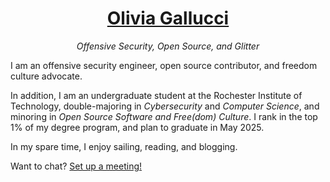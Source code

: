 <div align="center"><h1><a href="https://oliviagallucci.com">Olivia Gallucci</a></h1></div>
<div align="center"><p><i>Offensive Security, Open Source, and Glitter</i></h1></div>

I am an offensive security engineer, open source contributor, and freedom culture advocate. 

In addition, I am an undergraduate student at the Rochester Institute of Technology, double-majoring in _Cybersecurity_ and _Computer Science_, and minoring in _Open Source Software and Free(dom) Culture_. I rank in the top 1% of my degree program, and plan to graduate in May 2025. 

In my spare time, I enjoy sailing, reading, and blogging. 

Want to chat? 
<a href="https://zcal.co/oliviagallucci" target="_blank">Set up a meeting!</a>


<!--
[Set up a meeting!](https://zcal.co/oliviagallucci)

## Free(dom) Software 
> "Free software" means software that respects users' freedom and community. Roughly, it means that the ***users have the freedom to run, copy, distribute, study, change and improve the software***. Thus, "free software" is a matter of liberty, not price. To understand the concept, you should think of "free" as in "free speech," not as in "free beer." We sometimes call it "libre software," borrowing the French or Spanish word for "free" as in freedom, to show we do not mean the software is gratis.
> 
> You may have paid money to get copies of a free program, or you may have obtained copies at no charge. But regardless of how you got your copies, you always have the freedom to copy and change the software, even to sell copies.
>
> A program is free software if the program's users have the ***four essential freedoms***:
>> - The freedom to run the program as you wish, for any purpose (freedom 0).
>> 
>> - The freedom to study how the program works, and change it so it does your computing as you wish (freedom 1). Access to the source code is a precondition for this.
>> 
>> - The freedom to redistribute copies so you can help others (freedom 2).
>> 
>> - The freedom to distribute copies of your modified versions to others (freedom 3). By doing this you can give the whole community a chance to benefit from your changes. Access to the source code is a precondition for this.

Learn more: https://www.gnu.org/philosophy/free-sw.html


# socials 

# lanauges 


## 🌸👋🏻 Hi there!

put in an image/logo/banner


:chart_with_upwards_trend: Reach out if you want to collaborate on [RITSEC][RITSEC] presentations!

:cherry_blossom: How to reach me: olivia[at]oliviagallucci.com

:hibiscus: [Resume][Resume]

:sailboat: Interests: Linux, sailing, [reading][reading], offensive security, and [blogging][blogging].

:camera:

:link:

### Links

<a href="https://github.com/anuraghazra/github-readme-stats">
  <img align="center" src="https://github-readme-stats.vercel.app/api?username=oliviagallucci&count_private=true&show_icons=true&theme=cobalt&bg_color=0a0c10" />
</a>


<div align="center"><h3>Learn more by <a href="https://oliviagallucci.com" target="_blank">visiting oliviagallucci.com</a>.</h3></div>


<a href="https://github.com/anuraghazra/convoychat">
  <img align="center" src="https://github-readme-stats-oliviagallucci.vercel.app/api/top-langs/?username=oliviagallucci&layout=compact&theme=cobalt&bg_color=0a0c10&count_private=true&langs_count=3" />
</a>

https://github-readme-stats.vercel.app/api/pin

[![My programming language usage statistics](https://.vercel.app/api/top-langs?username=oliviagallucci&theme=dark&hide_border=true&layout=compact&langs_count=10&hide=c)](https://github.com/oliviagallucci)

https://github.com/joeljose350/github-readme-stats 

https://raw.githubusercontent.com/joeljose350/joeljose350/main/README.md
-->



[Olivia Gallucci]: https://oliviagallucci.com/ 
[Press]: https://oliviagallucci.com/in-the-press/
[Resume]: https://oliviagallucci.com/resume/
